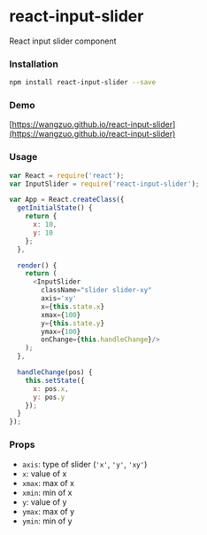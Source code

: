 # react-input-slider
React input slider component
### Installation
``` sh
npm install react-input-slider --save
```
### Demo
[https://wangzuo.github.io/react-input-slider](https://wangzuo.github.io/react-input-slider)
### Usage
``` javascript
var React = require('react');
var InputSlider = require('react-input-slider');

var App = React.createClass({
  getInitialState() {
    return {
      x: 10,
      y: 10
    };
  },

  render() {
    return (
      <InputSlider
        className="slider slider-xy"
        axis='xy'
        x={this.state.x}
        xmax={100}
        y={this.state.y}
        ymax={100}
        onChange={this.handleChange}/>
    );
  },

  handleChange(pos) {
    this.setState({
      x: pos.x,
      y: pos.y
    });
  }
});
```
### Props
- `axis`: type of slider (`'x'`, `'y'`, `'xy'`)
- `x`: value of x
- `xmax`: max of x
- `xmin`: min of x
- `y`: value of y
- `ymax`: max of y
- `ymin`: min of y
